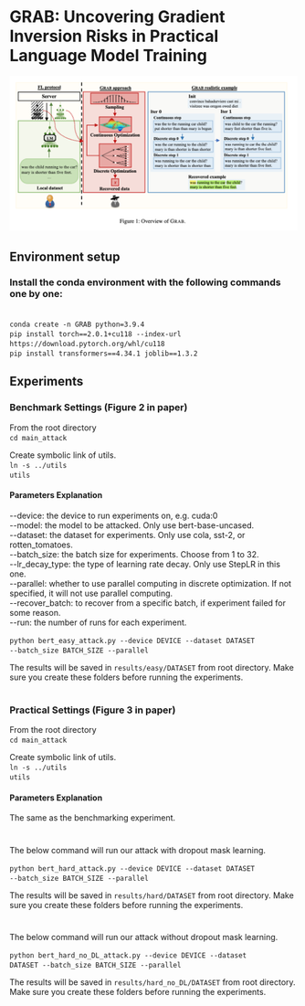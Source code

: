 # GRAB: Uncovering Gradient Inversion Risks in Practical Language Model Training

![image](overview.png)

<h2> Environment setup </h2>
<h3>Install the conda environment with the following commands one by one:</h3>
<br>
<code>conda create -n GRAB python=3.9.4</code>
<br>
<code>pip install torch==2.0.1+cu118 --index-url https://download.pytorch.org/whl/cu118</code>
<br>
<code>pip install transformers==4.34.1 joblib==1.3.2</code>

<h2> Experiments </h2>

<h3> Benchmark Settings (Figure 2 in paper)</h3>
From the root directory
<br>
<code>cd main_attack</code>

Create symbolic link of utils.
<br>
<code>ln -s ../utils utils</code>

<h4> Parameters Explanation</h4>
--device: the device to run experiments on, e.g. cuda:0
<br>
--model: the model to be attacked. Only use bert-base-uncased.
<br>
--dataset: the dataset for experiments. Only use cola, sst-2, or rotten_tomatoes.
<br>
--batch_size: the batch size for experiments. Choose from 1 to 32.
<br>
--lr_decay_type: the type of learning rate decay. Only use StepLR in this one.
<br>
--parallel: whether to use parallel computing in discrete optimization. If not specified, it will not use parallel computing.
<br>
--recover_batch: to recover from a specific batch, if experiment failed for some reason.
<br>
--run: the number of runs for each experiment. 

<code>python bert_easy_attack.py --device DEVICE --dataset DATASET --batch_size BATCH_SIZE --parallel</code>

The results will be saved in <code>results/easy/DATASET</code> from root directory. Make sure you create these folders
before running the experiments.

#

<h3> Practical Settings (Figure 3 in paper) </h3>

From the root directory
<br>
<code>cd main_attack</code>

Create symbolic link of utils.
<br>
<code>ln -s ../utils utils</code>

<h4> Parameters Explanation</h4>
The same as the benchmarking experiment.

#

The below command will run our attack with dropout mask learning.

<code>python bert_hard_attack.py --device DEVICE --dataset DATASET --batch_size BATCH_SIZE --parallel</code>

The results will be saved in <code>results/hard/DATASET</code> from root directory. Make sure you create these folders
before running the experiments.

#

The below command will run our attack without dropout mask learning.

<code>python bert_hard_no_DL_attack.py --device DEVICE --dataset DATASET --batch_size BATCH_SIZE --parallel</code>

The results will be saved in <code>results/hard_no_DL/DATASET</code> from root directory. Make sure you create these
folders
before running the experiments.